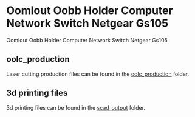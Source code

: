 # Oomlout Oobb Holder Computer Network Switch Netgear Gs105


Oomlout Oobb Holder Computer Network Switch Netgear Gs105  
  





















## oolc_production
Laser cutting production files can be found in the [oolc_production](oolc_production) folder.

## 3d printing files
3d printing files can be found in the [scad_output](scad_output) folder.


